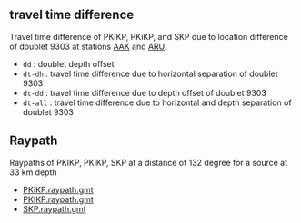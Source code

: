 
## travel time difference

Travel time difference of PKIKP, PKiKP, and SKP due to location difference of doublet 9303 at stations [AAK](AAK) and [ARU](ARU).

- `dd` : doublet depth offset
- `dt-dh` : travel time difference due to horizontal separation of doublet 9303
- `dt-dd` : travel time difference due to depth offset of doublet 9303
- `dt-all` : travel time difference due to horizontal and depth separation of doublet 9303


## Raypath

Raypaths of PKIKP, PKiKP, SKP at a distance of 132 degree for a source at 33 km depth

- [PKiKP.raypath.gmt](PKiKP.raypath.gmt)
- [PKIKP.raypath.gmt](PKIKP.raypath.gmt)
- [SKP.raypath.gmt](SKP.raypath.gmt)

